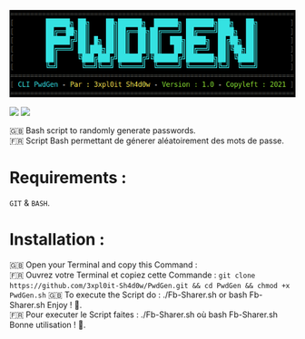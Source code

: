 <p align="center">
  <img src="PwdGen.png">
</p>
<p align="left">
  <img src="https://img.shields.io/badge/Licence-GPL%20V3-blue">
  <img src="https://img.shields.io/badge/Language-Shell%20Bash-blue?logo=gnubash">
</p>

🇬🇧 Bash script to randomly generate passwords.<br>
🇫🇷 Script Bash permettant de génerer aléatoirement des mots de passe.
# Requirements :
`GIT` & `BASH`.
# Installation :
🇬🇧 Open your Terminal and copy this Command :<br>
🇫🇷 Ouvrez votre Terminal et copiez cette Commande :
`git clone https://github.com/3xpl0it-Sh4d0w/PwdGen.git && cd PwdGen && chmod +x PwdGen.sh`
🇬🇧 To execute the Script do : ./Fb-Sharer.sh or bash Fb-Sharer.sh Enjoy ! 🙂.<br>
🇫🇷 Pour executer le Script faites : ./Fb-Sharer.sh où bash Fb-Sharer.sh Bonne utilisation ! 🙂.

